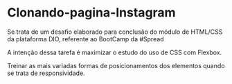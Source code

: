 # Clonando-pagina-Instagram
Se trata de um desafio elaborado para conclusão do módulo de HTML/CSS da plataforma DIO, referente ao BootCamp da #Spread

A intenção dessa tarefa é maximizar o estudo do uso de CSS com Flexbox.

Treinar as mais variadas formas de posicionamentos dos elementos quando se trata de responsividade.
